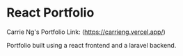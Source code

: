 # React Portfolio

Carrie Ng's Portfolio Link: (https://carrieng.vercel.app/)

Portfolio built using a react frontend and a laravel backend.



